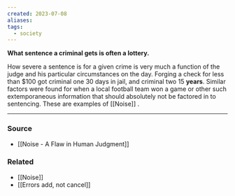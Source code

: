 ```yaml
---
created: 2023-07-08
aliases: 
tags:
  - society
---
```

**What sentence a criminal gets is often a lottery.**

How severe a sentence is for a given crime is very much a function of the judge and his particular circumstances on the day. Forging a check for less than $100 got criminal one 30 days in jail, and criminal two 15 **years**. Similar factors were found for when a local football team won a game or other such extemporaneous information that should absolutely not be factored in to sentencing. These are examples of [[Noise]] . 

---

### Source
- [[Noise - A Flaw in Human Judgment]]

### Related
- [[Noise]] 
- [[Errors add, not cancel]]